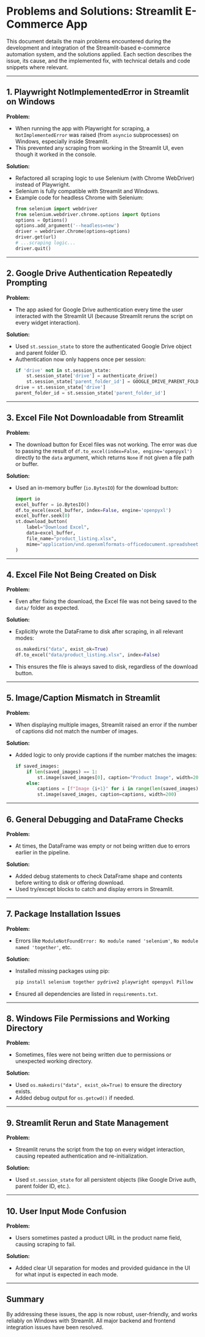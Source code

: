 # Problems and Solutions: Streamlit E-Commerce App

This document details the main problems encountered during the development and integration of the Streamlit-based e-commerce automation system, and the solutions applied. Each section describes the issue, its cause, and the implemented fix, with technical details and code snippets where relevant.

---

## 1. Playwright NotImplementedError in Streamlit on Windows

**Problem:**
- When running the app with Playwright for scraping, a `NotImplementedError` was raised (from `asyncio` subprocesses) on Windows, especially inside Streamlit.
- This prevented any scraping from working in the Streamlit UI, even though it worked in the console.

**Solution:**
- Refactored all scraping logic to use Selenium (with Chrome WebDriver) instead of Playwright.
- Selenium is fully compatible with Streamlit and Windows.
- Example code for headless Chrome with Selenium:
  ```python
  from selenium import webdriver
  from selenium.webdriver.chrome.options import Options
  options = Options()
  options.add_argument('--headless=new')
  driver = webdriver.Chrome(options=options)
  driver.get(url)
  # ...scraping logic...
  driver.quit()
  ```

---

## 2. Google Drive Authentication Repeatedly Prompting

**Problem:**
- The app asked for Google Drive authentication every time the user interacted with the Streamlit UI (because Streamlit reruns the script on every widget interaction).

**Solution:**
- Used `st.session_state` to store the authenticated Google Drive object and parent folder ID.
- Authentication now only happens once per session:
  ```python
  if 'drive' not in st.session_state:
      st.session_state['drive'] = authenticate_drive()
      st.session_state['parent_folder_id'] = GOOGLE_DRIVE_PARENT_FOLDER_ID
  drive = st.session_state['drive']
  parent_folder_id = st.session_state['parent_folder_id']
  ```

---

## 3. Excel File Not Downloadable from Streamlit

**Problem:**
- The download button for Excel files was not working. The error was due to passing the result of `df.to_excel(index=False, engine='openpyxl')` directly to the `data` argument, which returns `None` if not given a file path or buffer.

**Solution:**
- Used an in-memory buffer (`io.BytesIO`) for the download button:
  ```python
  import io
  excel_buffer = io.BytesIO()
  df.to_excel(excel_buffer, index=False, engine='openpyxl')
  excel_buffer.seek(0)
  st.download_button(
      label="Download Excel",
      data=excel_buffer,
      file_name="product_listing.xlsx",
      mime="application/vnd.openxmlformats-officedocument.spreadsheetml.sheet"
  )
  ```

---

## 4. Excel File Not Being Created on Disk

**Problem:**
- Even after fixing the download, the Excel file was not being saved to the `data/` folder as expected.

**Solution:**
- Explicitly wrote the DataFrame to disk after scraping, in all relevant modes:
  ```python
  os.makedirs("data", exist_ok=True)
  df.to_excel("data/product_listing.xlsx", index=False)
  ```
- This ensures the file is always saved to disk, regardless of the download button.

---

## 5. Image/Caption Mismatch in Streamlit

**Problem:**
- When displaying multiple images, Streamlit raised an error if the number of captions did not match the number of images.

**Solution:**
- Added logic to only provide captions if the number matches the images:
  ```python
  if saved_images:
      if len(saved_images) == 1:
          st.image(saved_images[0], caption="Product Image", width=200)
      else:
          captions = [f"Image {i+1}" for i in range(len(saved_images))]
          st.image(saved_images, caption=captions, width=200)
  ```

---

## 6. General Debugging and DataFrame Checks

**Problem:**
- At times, the DataFrame was empty or not being written due to errors earlier in the pipeline.

**Solution:**
- Added debug statements to check DataFrame shape and contents before writing to disk or offering download.
- Used try/except blocks to catch and display errors in Streamlit.

---

## 7. Package Installation Issues

**Problem:**
- Errors like `ModuleNotFoundError: No module named 'selenium'`, `No module named 'together'`, etc.

**Solution:**
- Installed missing packages using pip:
  ```sh
  pip install selenium together pydrive2 playwright openpyxl Pillow
  ```
- Ensured all dependencies are listed in `requirements.txt`.

---

## 8. Windows File Permissions and Working Directory

**Problem:**
- Sometimes, files were not being written due to permissions or unexpected working directory.

**Solution:**
- Used `os.makedirs("data", exist_ok=True)` to ensure the directory exists.
- Added debug output for `os.getcwd()` if needed.

---

## 9. Streamlit Rerun and State Management

**Problem:**
- Streamlit reruns the script from the top on every widget interaction, causing repeated authentication and re-initialization.

**Solution:**
- Used `st.session_state` for all persistent objects (like Google Drive auth, parent folder ID, etc.).

---

## 10. User Input Mode Confusion

**Problem:**
- Users sometimes pasted a product URL in the product name field, causing scraping to fail.

**Solution:**
- Added clear UI separation for modes and provided guidance in the UI for what input is expected in each mode.

---

## Summary

By addressing these issues, the app is now robust, user-friendly, and works reliably on Windows with Streamlit. All major backend and frontend integration issues have been resolved. 